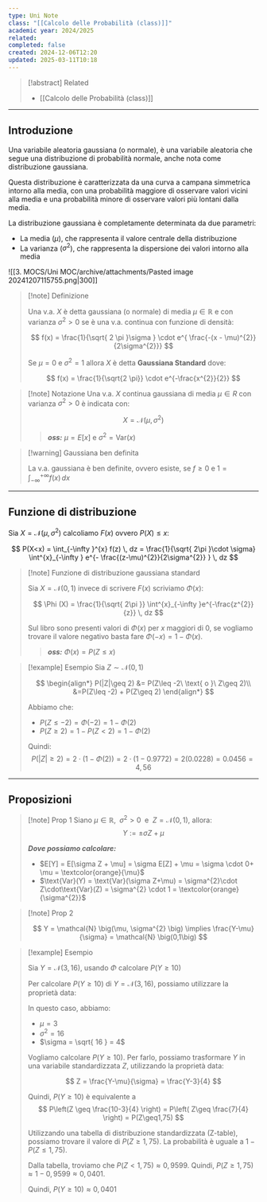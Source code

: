 ```yaml
---
type: Uni Note
class: "[[Calcolo delle Probabilità (class)]]"
academic year: 2024/2025
related: 
completed: false
created: 2024-12-06T12:20
updated: 2025-03-11T10:18
---
```

>[!abstract] Related
>- [[Calcolo delle Probabilità (class)]]

---
## Introduzione

Una variabile aleatoria gaussiana (o normale), è una variabile aleatoria che segue una distribuzione di probabilità normale, anche nota come distribuzione gaussiana. 

Questa distribuzione è caratterizzata da una curva a campana simmetrica intorno alla media, con una probabilità maggiore di osservare valori vicini alla media e una probabilità minore di osservare valori più lontani dalla media.

La distribuzione gaussiana è completamente determinata da due parametri:
- La media ($\mu$), che rappresenta il valore centrale della distribuzione
- La varianza ($\sigma^{2}$), che rappresenta la dispersione dei valori intorno alla media

![[3. MOCS/Uni MOC/archive/attachments/Pasted image 20241207115755.png|300]]

>[!note] Definizione
>
>Una v.a. $X$ è detta gaussiana (o normale) di media $\mu \in \mathbb{R}$ e con varianza $\sigma^{2}>0$  se è una v.a. continua  con funzione di densità:
>
>$$
>f(x) = \frac{1}{\sqrt{ 2 \pi }\sigma } \cdot  e^{ \frac{-(x - \mu)^{2}}{2\sigma^{2}}}
>$$
>
>Se $\mu = 0$ e $\sigma^2= 1$ allora $X$ è detta **Gaussiana Standard** dove:
>
>$$
>f(x) = \frac{1}{\sqrt{2 \pi}} \cdot  e^{-\frac{x^{2}}{2}}
>$$

>[!note] Notazione
>Una v.a. $X$ continua gaussiana di media $\mu \in R$ con varianza $\sigma^{2}>0$ è indicata con:
>
>$$
>X = \mathcal{N} \big(\mu, \sigma^{2} \big)
>$$
>
>>***oss:*** $\mu = E[x]$ e $\sigma^{2} = \text{Var}(x)$

>[!warning] Gaussiana ben definita
>
>La v.a. gaussiana è ben definite, ovvero esiste, se $f\geq 0$ e $1 = \int^{+\infty}_{-\infty} f(x)  \, dx$

---
## Funzione di distribuzione 

Sia $X =  \mathcal{N} \big(\mu, \sigma^{2} \big)$ calcoliamo $F(x)$ ovvero $P(X)\leq x$:

$$
P(X<x) = \int_{-\infty }^{x} f(z) \, dz  = \frac{1}{\sqrt{ 2\pi }\cdot \sigma} \int^{x}_{-\infty } e^{- \frac{(z-\mu)^{2}}{2\sigma^{2}} }  \, dz
$$


>[!note] Funzione di distribuzione gaussiana standard
>
>Sia $X =  \mathcal{N} \big(0, 1 \big)$ invece di scrivere $F(x)$ scriviamo $\Phi(x)$:
>
>$$
>\Phi (X) = \frac{1}{\sqrt{ 2\pi }} \int^{x}_{-\infty }e^{-\frac{z^{2}}{z}} \, dz 
>$$
>
>Sul libro sono presenti valori di $\Phi(x)$ per $x$ maggiori di 0, se vogliamo trovare il valore negativo basta fare $\Phi(-x) = 1- \Phi(x)$.
>
>>***oss:*** $\Phi(x) = P(Z\leq x)$

>[!example] Esempio
>Sia $Z \sim \mathcal{N}(0,1)$
>
>$$
>\begin{align*}
>P(|Z|\geq 2) &= P(Z\leq -2\ \text{ o }\ Z\geq 2)\\
>&=P(Z\leq -2) + P(Z\geq 2)
>\end{align*}
>$$
>
>Abbiamo che:
>- $P(Z\leq -2) = \Phi(-2) = 1 - \Phi(2)$
>- $P(Z\geq 2) =1 - P(Z<2)= 1 - \Phi(2)$
>
>Quindi:
>$$
>P(|Z|\geq 2) = 2 \cdot  (1 - \Phi(2)) = 2 \cdot  (1 - 0.9772) = 2(0.0228) = 0.0456 = 4,56%
>$$

---
## Proposizioni

>[!note] Prop 1
>Siano $\mu \in \mathbb{R}$, $\; \sigma^{2}>0\;$ e $\;Z =  \mathcal{N} \big(0, 1 \big)$, allora:
>$$
>Y := \pm \sigma Z + \mu
>$$
>
>
>***Dove possiamo calcolare:***
>- $E[Y] = E[\sigma Z + \mu] = \sigma E[Z] + \mu = \sigma \cdot 0+ \mu = \textcolor{orange}{\mu}$
>- $\text{Var}(Y) = \text{Var}(\sigma Z+\mu) = \sigma^{2}\cdot Z\cdot\text{Var}(Z) = \sigma^{2} \cdot 1 = \textcolor{orange}{\sigma^{2}}$

>[!note] Prop 2
>
>$$
>Y = \mathcal{N} \big(\mu, \sigma^{2} \big) \implies  \frac{Y-\mu}{\sigma} = \mathcal{N} \big(0,1\big)
>$$

>[!example] Esempio
>
>Sia $Y =  \mathcal{N} \big(3,16\big)$, usando $\Phi$ calcolare $P(Y \geq 10)$
>
>Per calcolare $P(Y\geq10)$ di $Y= \mathcal{N} \big(3,16\big)$, possiamo utilizzare la proprietà data:
>
>In questo caso, abbiamo:
>- $\mu = 3$
>- $\sigma^{2} = 16$
>- $\sigma = \sqrt{ 16 } = 4$
>
>Vogliamo calcolare $P(Y\geq10)$. Per farlo, possiamo trasformare $Y$ in una variabile standardizzata $Z$, utilizzando la proprietà data:
>
>$$
>Z = \frac{Y-\mu}{\sigma} = \frac{Y-3}{4}
>$$
>
>Quindi, $P(Y\geq10)$ è equivalente a 
>$$
>P\left(Z \geq \frac{10-3}{4} \right) = P\left( Z\geq \frac{7}{4} \right) = P(Z\geq1,75)
>$$
>
>Utilizzando una tabella di distribuzione standardizzata (Z-table), possiamo trovare il valore di $P(Z\geq1,75)$. La probabilità è uguale a $1 - P(Z\leq1,75)$.
>
>Dalla tabella, troviamo che $P(Z<1,75) ≈ 0,9599$. Quindi, $P(Z\geq1,75) ≈ 1 - 0,9599 ≈ 0,0401$.
>
>Quindi, $P(Y\geq10) ≈ 0,0401$
